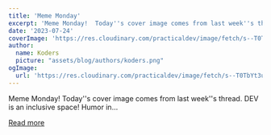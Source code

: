 ```yaml
---
title: 'Meme Monday'
excerpt: 'Meme Monday!  Today''s cover image comes from last week''s thread.  DEV is an inclusive space! Humor in...'
date: '2023-07-24'
coverImage: 'https://res.cloudinary.com/practicaldev/image/fetch/s--T0TbYt3u--/c_imagga_scale,f_auto,fl_progressive,h_420,q_auto,w_1000/https://dev-to-uploads.s3.amazonaws.com/uploads/articles/w82kdkj7bpeaponf17bq.png'
author:
  name: Koders
  picture: "assets/blog/authors/koders.png"
ogImage:
  url: 'https://res.cloudinary.com/practicaldev/image/fetch/s--T0TbYt3u--/c_imagga_scale,f_auto,fl_progressive,h_420,q_auto,w_1000/https://dev-to-uploads.s3.amazonaws.com/uploads/articles/w82kdkj7bpeaponf17bq.png'
---
```


Meme Monday!  Today''s cover image comes from last week''s thread.  DEV is an inclusive space! Humor in...

[Read more](https://dev.to/ben/meme-monday-43eo)
